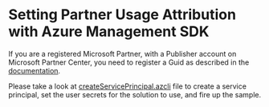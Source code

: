 # Setting Partner Usage Attribution with Azure Management SDK

If you are a registered Microsoft Partner, with a Publisher account on Microsoft Partner Center, you need to register a Guid as described in the [documentation](https://docs.microsoft.com/en-us/azure/marketplace/azure-partner-customer-usage-attribution#use-the-resource-manager-apis).

Please take a look at [createServicePrincipal.azcli](./createServicePrincipal.azcli) file to create a service principal, set the user secrets for the solution to use, and fire up the sample.